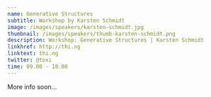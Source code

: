 ```yaml
---
name: Generative Structures
subtitle: Workshop by Karsten Schmidt
image: /images/speakers/karsten-schmidt.jpg
thumbnail: /images/speakers/thumb-karsten-schmidt.png
description: Workshop: Generative Structures | Karsten Schmidt
linkhref: http://thi.ng
linktext: thi.ng
twitter: @toxi
time: 09.00 - 18.00
---
```


More info soon...